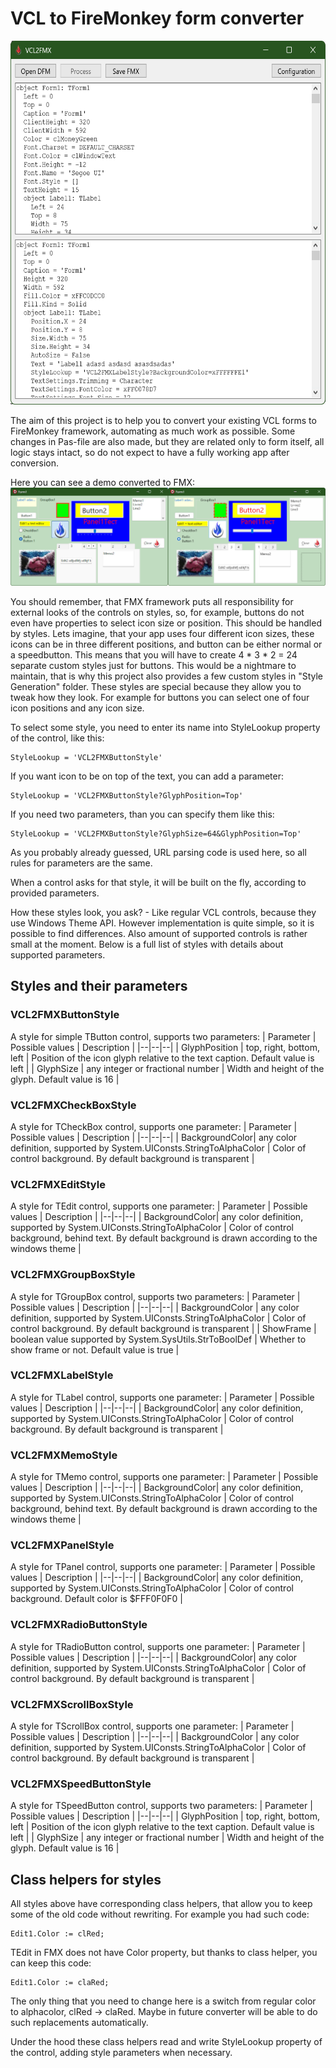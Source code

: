 # VCL to FireMonkey form converter

<img src="Converter.png" width="614" height="582"/>

The aim of this project is to help you to convert your existing VCL forms to FireMonkey framework, automating as much work as possible. Some changes in Pas-file are also made, but they are related only to form itself, all logic stays intact, so do not expect to have a fully working app after conversion.

Here you can see a demo converted to FMX:
<img src="BeforeAndAfter.png"/>

You should remember, that FMX framework puts all responsibility for external looks of the controls on styles, so, for example, buttons do not even have properties to select icon size or position. This should be handled by styles. Lets imagine, that your app uses four different icon sizes, these icons can be in three different positions, and button can be either normal or a speedbutton. This means that you will have to create 4 * 3 * 2 = 24 separate custom styles just for buttons. This would be a nightmare to maintain, that is why this project also provides a few custom styles in "Style Generation" folder. These styles are special because they allow you to tweak how they look. For example for buttons you can select one of four icon positions and any icon size.

To select some style, you need to enter its name into StyleLookup property of the control, like this:

    StyleLookup = 'VCL2FMXButtonStyle'
If you want icon to be on top of the text, you can add a parameter:

    StyleLookup = 'VCL2FMXButtonStyle?GlyphPosition=Top'
If you need two parameters, than you can specify them like this:

    StyleLookup = 'VCL2FMXButtonStyle?GlyphSize=64&GlyphPosition=Top'
As you probably already guessed, URL parsing code is used here, so all rules for parameters are the same.

When a control asks for that style, it will be built on the fly, according to provided parameters.

How these styles look, you ask? - Like regular VCL controls, because they use Windows Theme API. However implementation is quite simple, so it is possible to find differences. Also amount of supported controls is rather small at the moment. Below is a full list of styles with details about supported parameters.

## Styles and their parameters

### VCL2FMXButtonStyle

A style for simple TButton control, supports two parameters:
| Parameter | Possible values | Description |
|--|--|--|
| GlyphPosition | top, right, bottom, left | Position of the icon glyph relative to the text caption. Default value is left |
| GlyphSize | any integer or fractional number | Width and height of the glyph. Default value is 16 |

### VCL2FMXCheckBoxStyle

A style for TCheckBox control, supports one parameter:
| Parameter | Possible values | Description |
|--|--|--|
| BackgroundColor| any color definition, supported by System.UIConsts.StringToAlphaColor | Color of control background. By default background is transparent |

### VCL2FMXEditStyle

A style for TEdit control, supports one parameter:
| Parameter | Possible values | Description |
|--|--|--|
| BackgroundColor| any color definition, supported by System.UIConsts.StringToAlphaColor | Color of control background, behind text. By default background is drawn according to the windows theme |

### VCL2FMXGroupBoxStyle

A style for TGroupBox control, supports two parameters:
| Parameter | Possible values | Description |
|--|--|--|
| BackgroundColor | any color definition, supported by System.UIConsts.StringToAlphaColor | Color of control background. By default background is transparent |
| ShowFrame | boolean value supported by System.SysUtils.StrToBoolDef | Whether to show frame or not. Default value is true |

### VCL2FMXLabelStyle

A style for TLabel control, supports one parameter:
| Parameter | Possible values | Description |
|--|--|--|
| BackgroundColor| any color definition, supported by System.UIConsts.StringToAlphaColor | Color of control background. By default background is transparent |

### VCL2FMXMemoStyle

A style for TMemo control, supports one parameter:
| Parameter | Possible values | Description |
|--|--|--|
| BackgroundColor| any color definition, supported by System.UIConsts.StringToAlphaColor | Color of control background, behind text. By default background is drawn according to the windows theme |

### VCL2FMXPanelStyle

A style for TPanel control, supports one parameter:
| Parameter | Possible values | Description |
|--|--|--|
| BackgroundColor| any color definition, supported by System.UIConsts.StringToAlphaColor | Color of control background. Default color is $FFF0F0F0 |

### VCL2FMXRadioButtonStyle

A style for TRadioButton control, supports one parameter:
| Parameter | Possible values | Description |
|--|--|--|
| BackgroundColor| any color definition, supported by System.UIConsts.StringToAlphaColor | Color of control background. By default background is transparent |

### VCL2FMXScrollBoxStyle

A style for TScrollBox control, supports one parameter:
| Parameter | Possible values | Description |
|--|--|--|
| BackgroundColor | any color definition, supported by System.UIConsts.StringToAlphaColor | Color of control background. By default background is transparent |

### VCL2FMXSpeedButtonStyle

A style for TSpeedButton control, supports two parameters:
| Parameter | Possible values | Description |
|--|--|--|
| GlyphPosition | top, right, bottom, left | Position of the icon glyph relative to the text caption. Default value is left |
| GlyphSize | any integer or fractional number | Width and height of the glyph. Default value is 16 |

## Class helpers for styles

All styles above have corresponding class helpers, that allow you to keep some of the old code without rewriting. For example you had such code:

    Edit1.Color := clRed;
TEdit in FMX does not have Color property, but thanks to class helper, you can keep this code:

    Edit1.Color := claRed;
The only thing that you need to change here is a switch from regular color to alphacolor, clRed -> claRed. Maybe in future converter will be able to do such replacements automatically.

Under the hood these class helpers read and write StyleLookup property of the control, adding style parameters when necessary.
